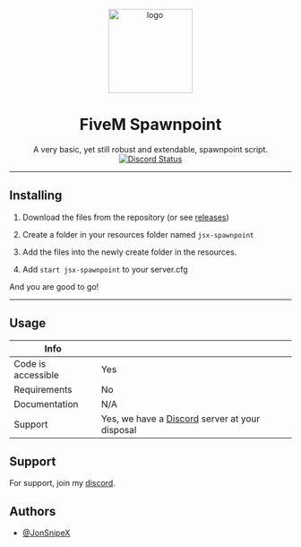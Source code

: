 <p align="center">
  <a href="https://discord.gg/driftzone" rel="noopener" target="_blank"><img width="150" src="https://cdn.discordapp.com/attachments/925391971764285480/1000788789737828412/output-onlineimagetools.png" alt="logo"></a></p>
</p>
<h1 align="center">FiveM Spawnpoint</h1>

<div align="center">
A very basic, yet still robust and extendable, spawnpoint script.
</div>

<div align="center">
<a href="https://discord.gg/driftzone" title="Chat on Discord"><img alt="Discord Status" src="https://discordapp.com/api/guilds/982291569589780520/widget.png"></a>
</div>


<hr>

## Installing

1) Download the files from the repository (or see [releases](https://github.com/JonSnipeX/Fivem-Spawnpoint/releases))

2) Create a folder in your resources folder named ```jsx-spawnpoint```

3) Add the files into the newly create folder in the resources.

4) Add ```start jsx-spawnpoint``` to your server.cfg

And you are good to go!

<hr>

## Usage

Info | |
--- | --- |
Code is accessible | Yes |
Requirements | No |
Documentation | N/A |
Support | Yes, we have a [Discord](https://discord.gg/prefech) server at your disposal


## Support

For support, join my [discord](https://discord.gg/driftzone).

## Authors

- [@JonSnipeX](https://github.com/jonsnipex)
